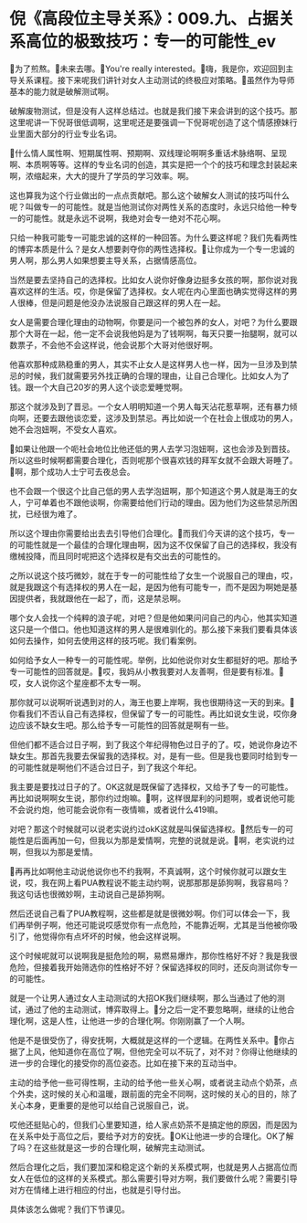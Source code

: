 # 倪《高段位主导关系》：009.九、占据关系高位的极致技巧：专一的可能性_ev

🎼为了煎熬。🎼未来去哪。🎼You're really interested。🎼嗨，我是你，欢迎回到主导关系课程。接下来呢我们讲针对女人主动测试的终极应对策略。🎼虽然作为导师基本的能力就是破解测试啊。

破解废物测试，但是没有人这样总结过。也就是我们接下来会讲到的这个技巧。那这里呢讲一下倪哥很低调啊，这里呢还是要强调一下倪哥呢创造了这个情感撩妹行业里面大部分的行业专业名词。

🎼什么情人属性啊、短期属性啊、预期啊、双线理论啊啊多重话术脉络啊、呈现啊、本质啊等等。这样的专业名词的创造，其实是把一个个的技巧和理念封装起来啊，浓缩起来，大大的提升了学员的学习效率。啊。

这也算我为这个行业做出的一点点贡献吧。那么这个破解女人测试的技巧叫什么呢？叫做专一的可能性。就是当他测试你对两性关系的态度时，永远只给他一种专一的可能性。就是永远不说啊，我绝对会专一绝对不花心啊。

只给一种我可能专一可能忠诚的这样的一种回答。为什么要这样呢？我们先看两性的博弈本质是什么？是女人想要剥夺你的两性选择权。🎼让你成为一个专一忠诚的男人啊，那么男人如果想要主导关系，占据情感高位。

当然是要去坚持自己的选择权。比如女人说你好像身边挺多女孩的啊，那你说对我喜欢这样的生活。哎，你是保留了选择权。女人呢在内心里面也确实觉得这样的男人很棒，但是问题是他没办法说服自己跟这样的男人在一起。

女人是需要合理化理由的动物啊，你要是问一个被包养的女人，对吧？为什么要跟那个大哥在一起，他一定不会说我他妈是为了钱啊啊，每天只要一抬腿啊，就可以数票子，不会他不会这样说，他会说那个大哥对他很好啊。

他喜欢那种成熟稳重的男人，其实不止女人是这样男人也一样，因为一旦涉及到禁忌的时候，我们就需要另外找正确的合理的理由，让自己合理化。比如女人为了钱。跟一个大自己20岁的男人这个谈恋爱睡觉啊。

那这个就涉及到了晋忌。一个女人明明知道一个男人每天沾花惹草啊，还有暴力倾向啊，还要去跟他谈恋爱，这涉及到禁忌。再比如说一个在社会上很成功的男人，她不会泡妞啊，不受女人喜欢。

🎼如果让他跟一个呃社会地位比他还低的男人去学习泡妞啊，这也会涉及到晋技。所以这些时候啊都需要合理化，否则呢那个很喜欢钱的拜军女就不会跟大哥睡了。🎼啊，那个成功人士宁可去夜总会。

也不会跟一个很这个比自己低的男人去学泡妞啊，那个知道这个男人就是海王的女人，宁可单着也不跟他谈啊，你需要给他们行动的理由。因为他们为这些禁忌所困扰，已经很为难了。

所以这个理由你需要给出去去引导他们合理化。🎼而我们今天讲的这个技巧，专一的可能性就是一个最佳的合理化理由啊，因为这不仅保留了自己的选择权，我没有缴械投降，而且同时呢把这个选择权是有交出去的可能性的。

之所以说这个技巧微妙，就在于专一的可能性给了女生一个说服自己的理由，哎，就是我跟这个有选择权的男人在一起，是因为他有可能专一，而不是因为啊她是基因提供者，我就跟他在一起了，而，这是禁忌啊。

哪个女人会找一个纯粹的浪子呢，对吧？但是他如果问问自己的内心，他其实知道这只是一个借口。他也知道这样的男人是很难驯化的。那么接下来我们要看具体该如何去操作，如何去使用这样的技巧呢。我们看案例。

如何给予女人一种专一的可能性呢。举例，比如他说你对女生都挺好的吧。那给予专一可能性的回答就是。🎼哎，我妈从小教我要对人友善啊，但是要有标准。🎼哎，女人说你这个星座都不太专一啊。

那你就可以说啊听说遇到对的人，海王也要上岸啊，我也很期待这一天的到来。🎼你看我们不否认自己有选择权，但保留了专一的可能性。再比如说女生说，哎你身边应该不缺女生吧。那么给予专一可能性的回答就是啊有一些。

但他们都不适合过日子啊，到了我这个年纪得物色过日子的了。哎，她说你身边不缺女生。那首先我要去保留我的选择权。对，是有一些。但是我也要同时给到专一的可能性就是啊他们不适合过日子，到了我这个年纪。

我主要是要找过日子的了。OK这就是既保留了选择权，又给予了专一的可能性。再比如说啊啊女生说，那你约过炮嘛。🎼啊，这样很犀利的问题啊，或者说他可能不会说约炮，他可能会说你有一夜情嘛，或者说什么419嘛。

对吧？那这个时候就可以说老实说约过okK这就是叫保留选择权。🎼然后专一的可能性是后面再加一句，但我以为那是爱情啊，完整的说就是说。🎼啊，老实说约过啊，但我以为那是爱情。

🎼再再比如啊他主动说他说你也不约我啊，不真诚啊，这个时候你就可以跟女生说，哎，我在网上看PUA教程说不能主动约啊，说那那那是舔狗啊，我容易吗？我这句话也很微妙啊，主动说自己是舔狗啊。

然后还说自己看了PUA教程啊，这些都是就是很微妙啊。你们可以体会一下，我们再举例子啊，他还可能说哎感觉你有一点危险，不能靠近啊，尤其是当他被你吸引了，他觉得你有点坏坏的时候，他会这样说啊。

这个时候呢就可以说啊我是挺危险的啊，易燃易爆炸，那你性格好不好？我是我很危险，但接着我开始筛选你的性格好不好？保留选择权的同时，还反向测试你专一的可能性。

就是一个让男人通过女人主动测试的大招OK我们继续啊，那么当通过了他的测试，通过了他的主动测试，博弈取得上。🎼分之后一定不要忽略啊，继续的让他合理化啊，这是人性，让他进一步的合理化啊。你刚刚赢了一个人啊。

他是不是很受伤了，得安抚啊，大概就是这样的一个逻辑。在两性关系中。🎼你占据了上风，他知道你在高位了啊，但他完全可以不玩了，对不对？你得让他继续的进一步的合理化的接受你的高位姿态。比如在接下来的互动当中。

主动的给予他一些可得性啊，主动的给予他一些关心啊，或者说主动点个奶茶，点个外卖，这时候的关心和温暖，跟前面的完全不同啊，这时候的关心的目的，除了关心本身，更重要的是他可以给自己说服自己，说。

哎他还挺贴心的，但我们心里要知道，给人家点奶茶不是搞定他的原因，而是因为在关系中处于高位之后，要给予对方的安抚。🎼OK让他进一步的合理化。OK了解了吗？在这些就是这一步的合理化啊，破解完主动测试。

然后合理化之后，我们要加深和稳定这个新的关系模式啊，也就是男人占据高位而女人在低位的这样的关系模式。那么需要引导对方啊，我们要做什么呢？需要引导对方在情绪上进行相应的付出，也就是引导付出。

具体该怎么做呢？我们下节课见。